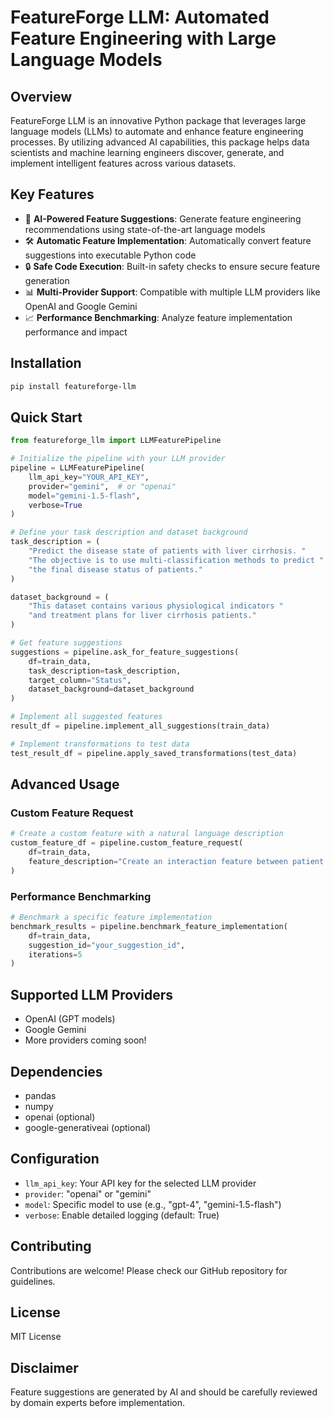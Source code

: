 # FeatureForge LLM: Automated Feature Engineering with Large Language Models

## Overview

FeatureForge LLM is an innovative Python package that leverages large language models (LLMs) to automate and enhance feature engineering processes. By utilizing advanced AI capabilities, this package helps data scientists and machine learning engineers discover, generate, and implement intelligent features across various datasets.

## Key Features

- 🤖 **AI-Powered Feature Suggestions**: Generate feature engineering recommendations using state-of-the-art language models
- 🛠️ **Automatic Feature Implementation**: Automatically convert feature suggestions into executable Python code
- 🔒 **Safe Code Execution**: Built-in safety checks to ensure secure feature generation
- 📊 **Multi-Provider Support**: Compatible with multiple LLM providers like OpenAI and Google Gemini
- 📈 **Performance Benchmarking**: Analyze feature implementation performance and impact

## Installation

```bash
pip install featureforge-llm
```

## Quick Start

```python
from featureforge_llm import LLMFeaturePipeline

# Initialize the pipeline with your LLM provider
pipeline = LLMFeaturePipeline(
    llm_api_key="YOUR_API_KEY", 
    provider="gemini",  # or "openai"
    model="gemini-1.5-flash",
    verbose=True
)

# Define your task description and dataset background
task_description = (
    "Predict the disease state of patients with liver cirrhosis. "
    "The objective is to use multi-classification methods to predict "
    "the final disease status of patients."
)

dataset_background = (
    "This dataset contains various physiological indicators "
    "and treatment plans for liver cirrhosis patients."
)

# Get feature suggestions
suggestions = pipeline.ask_for_feature_suggestions(
    df=train_data,
    task_description=task_description,
    target_column="Status",
    dataset_background=dataset_background
)

# Implement all suggested features
result_df = pipeline.implement_all_suggestions(train_data)

# Implement transformations to test data 
test_result_df = pipeline.apply_saved_transformations(test_data)
```

## Advanced Usage

### Custom Feature Request

```python
# Create a custom feature with a natural language description
custom_feature_df = pipeline.custom_feature_request(
    df=train_data, 
    feature_description="Create an interaction feature between patient age and treatment duration"
)
```

### Performance Benchmarking

```python
# Benchmark a specific feature implementation
benchmark_results = pipeline.benchmark_feature_implementation(
    df=train_data, 
    suggestion_id="your_suggestion_id", 
    iterations=5
)
```

## Supported LLM Providers

- OpenAI (GPT models)
- Google Gemini
- More providers coming soon!

## Dependencies

- pandas
- numpy
- openai (optional)
- google-generativeai (optional)

## Configuration

- `llm_api_key`: Your API key for the selected LLM provider
- `provider`: "openai" or "gemini"
- `model`: Specific model to use (e.g., "gpt-4", "gemini-1.5-flash")
- `verbose`: Enable detailed logging (default: True)

## Contributing

Contributions are welcome! Please check our GitHub repository for guidelines.

## License

MIT License

## Disclaimer

Feature suggestions are generated by AI and should be carefully reviewed by domain experts before implementation.
```
